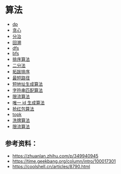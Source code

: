 <!--
 * @Author: shgopher shgopher@gmail.com
 * @Date: 2022-05-24 23:42:43
 * @LastEditors: shgopher shgopher@gmail.com
 * @LastEditTime: 2023-01-11 23:33:11
 * @FilePath: /408/算法/算法/README.md
 * @Description: 算法
 * 
 * Copyright (c) 2023 by shgopher shgopher@gmail.com, All Rights Reserved. 
-->

# 算法

- [dp](./dp/README.md)
- [贪心](./贪心/README.md)
- [分治](./分治/README.md)
- [回溯](./回溯/README.md)
- [dfs](./dfs/README.md)
- [bfs](./bfs/README.md)
- [排序算法](./排序算法/README.md)
- [二分法](./二分法/README.md)
- [拓跋排序](./拓跋排序/README.md)
- [最短路径](./最短路径/README.md)
- [短地址生成算法](./短地址生成算法/README.md)
- [字符串匹配算法](./字符串匹配算法/README.md)
- [限流算法](./限流算法/README.md)
- [唯一 id 生成算法](./唯一id生成算法/README.md)
- [抢红包算法](./抢红包算法/README.md)
- [topk](./topk/README.md)
- [洗牌算法](./洗牌算法/README.md)
- [限流算法](./限流算法/README.md)

## 参考资料：
  - https://zhuanlan.zhihu.com/p/349940945
  - https://time.geekbang.org/column/intro/100017301
  - https://coolshell.cn/articles/8790.html
